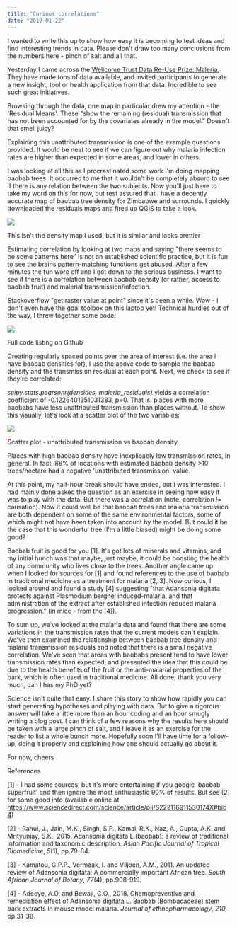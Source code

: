 ```yaml
---
title: "Curious correlations"
date: "2019-01-22"
---
```


I wanted to write this up to show how easy it is becoming to test ideas and find interesting trends in data. Please don't draw too many conclusions from the numbers here - pinch of salt and all that.

Yesterday I came across the [Wellcome Trust Data Re-Use Prize: Maleria.](https://map.ox.ac.uk/wellcomemalariaprize/) They have made tons of data available, and invited participants to generate a new insight, tool or health application from that data. Incredible to see such great initiatives.

Browsing through the data, one map in particular drew my attention - the 'Residual Means'. These "show the remaining (residual) transmission that has not been accounted for by the covariates already in the model." Doesn't that smell juicy?

Explaining this unattributed transmission is one of the example questions provided. It would be neat to see if we can figure out why malaria infection rates are higher than expected in some areas, and lower in others.

I was looking at all this as I procrastinated some work I'm doing mapping baobab trees. It occurred to me that it wouldn't be completely absurd to see if there is any relation between the two subjects. Now you'll just have to take my word on this for now, but rest assured that I have a decently accurate map of baobab tree density for Zimbabwe and surrounds. I quickly downloaded the residuals maps and fired up QGIS to take a look.

![](https://datasciencecastnethome.files.wordpress.com/2019/01/screenshot-from-2019-01-22-15-02-04.png)

This isn't the density map I used, but it is similar and looks prettier

Estimating correlation by looking at two maps and saying "there seems to be some patterns here" is not an established scientific practice, but it is fun to see the brains pattern-matching functions get abused. After a few minutes the fun wore off and I got down to the serious business. I want to see if there is a correlation between baobab density (or rather, access to baobab fruit) and malerial transmission/infection.

Stackoverflow "get raster value at point" since it's been a while. Wow - I don't even have the gdal toolbox on this laptop yet! Technical hurdles out of the way, I threw together some code:

![](https://datasciencecastnethome.files.wordpress.com/2019/01/screenshot-from-2019-01-22-14-37-13.png)

Full code listing on Github <LINK>

Creating regularly spaced points over the area of interest (i.e. the area I have baobab densities for), I use the above code to sample the baobab density and the transmission residual at each point. Next, we check to see if they're correlated:

_scipy.stats.pearsonr(densities, maleria\_residuals)_ yields a correlation coefficient of -0.1226401351031383, p=0. That is, places with more baobabs have less unattributed transmission than places without. To show this visually, let's look at a scatter plot of the two variables:

![](https://datasciencecastnethome.files.wordpress.com/2019/01/scatter.png)

Scatter plot - unattributed transmission vs baobab density

Places with high baobab density have inexplicably low transmission rates, in general. In fact, 86% of locations with estimated baobab density >10 trees/hectare had a negative 'unattributed transmission' value.

At this point, my half-hour break should have ended, but I was interested. I had mainly done asked the question as an exercise in seeing how easy it was to play with the data. But there was a correlation (note: correlation != causation). Now it could well be that baobab trees and malaria transmission are both dependent on some of the same environmental factors, some of which might not have been taken into account by the model. But could it be the case that this wonderful tree (I'm a little biased) might be doing some good?

Baobab fruit is good for you \[1\]. It's got lots of minerals and vitamins, and my initial hunch was that maybe, just maybe, it could be boosting the health of any community who lives close to the trees. Another angle came up when I looked for sources for \[1\] and found references to the use of baobab in traditional medicine as a treatment for malaria \[2, 3\]. Now curious, I looked around and found a study \[4\] suggesting "that Adansonia digitata protects against Plasmodium berghei induced-malaria, and that administration of the extract after established infection reduced malaria progression." (in mice - from the \[4\]).

To sum up, we've looked at the malaria data and found that there are some variations in the transmission rates that the current models can't explain. We've then examined the relationship between baobab tree density and malaria transmission residuals and noted that there is a small negative correlation. We've seen that areas with baobabs present tend to have lower transmission rates than expected, and presented the idea that this could be due to the health benefits of the fruit or the anti-malarial properties of the bark, which is often used in traditional medicine. All done, thank you very much, can I has my PhD yet?

Science isn't quite that easy. I share this story to show how rapidly you can start generating hypotheses and playing with data. But to give a rigorous answer will take a little more than an hour coding and an hour smugly writing a blog post. I can think of a few reasons why the results here should be taken with a large pinch of salt, and I leave it as an exercise for the reader to list a whole bunch more. Hopefully soon I'll have time for a follow-up, doing it properly and explaining how one should actually go about it.

For now, cheers

References

\[1\] - I had some sources, but it's more entertaining if you google 'baobab superfruit' and then ignore the most enthusiastic 90% of results. But see \[2\] for some good info (available online at https://www.sciencedirect.com/science/article/pii/S222116911530174X#bib4)

\[2\] - Rahul, J., Jain, M.K., Singh, S.P., Kamal, R.K., Naz, A., Gupta, A.K. and Mrityunjay, S.K., 2015. Adansonia digitata L.(baobab): a review of traditional information and taxonomic description. _Asian Pacific Journal of Tropical Biomedicine_, _5_(1), pp.79-84.

\[3\] - Kamatou, G.P.P., Vermaak, I. and Viljoen, A.M., 2011. An updated review of Adansonia digitata: A commercially important African tree. _South African Journal of Botany_, _77_(4), pp.908-919.

\[4\] - Adeoye, A.O. and Bewaji, C.O., 2018. Chemopreventive and remediation effect of Adansonia digitata L. Baobab (Bombacaceae) stem bark extracts in mouse model malaria. _Journal of ethnopharmacology_, _210_, pp.31-38.

